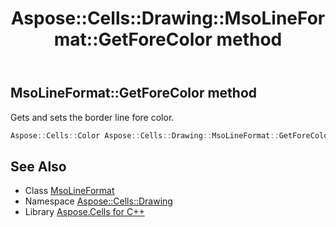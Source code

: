 ﻿---
title: Aspose::Cells::Drawing::MsoLineFormat::GetForeColor method
linktitle: GetForeColor
second_title: Aspose.Cells for C++ API Reference
description: 'Aspose::Cells::Drawing::MsoLineFormat::GetForeColor method. Gets and sets the border line fore color in C++.'
type: docs
weight: 1000
url: /cpp/aspose.cells.drawing/msolineformat/getforecolor/
---
## MsoLineFormat::GetForeColor method


Gets and sets the border line fore color.

```cpp
Aspose::Cells::Color Aspose::Cells::Drawing::MsoLineFormat::GetForeColor()
```

## See Also

* Class [MsoLineFormat](../)
* Namespace [Aspose::Cells::Drawing](../../)
* Library [Aspose.Cells for C++](../../../)
